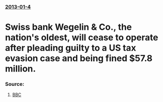 ### [2013-01-4](/news/2013/01/4/index.md)

# Swiss bank Wegelin & Co., the nation's oldest, will cease to operate after pleading guilty to a US tax evasion case and being fined $57.8 million. 




### Source:

1. [BBC](http://www.bbc.co.uk/news/business-20907359)
